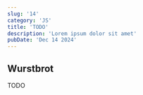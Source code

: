 ```yaml
---
slug: '14'
category: 'JS'
title: 'TODO'
description: 'Lorem ipsum dolor sit amet'
pubDate: 'Dec 14 2024'
---
```




## Wurstbrot

TODO